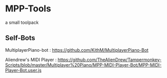 # MPP-Tools
a small toolpack

## Self-Bots
MultiplayerPiano-bot : https://github.com/KithM/MultiplayerPiano-Bot

Aliendrew's MIDI Player : https://github.com/TheAlienDrew/Tampermonkey-Scripts/blob/master/Multiplayer%20Piano/MPP-MIDI-Player-Bot/MPP-MIDI-Player-Bot.user.js

